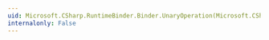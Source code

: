 ```yaml
---
uid: Microsoft.CSharp.RuntimeBinder.Binder.UnaryOperation(Microsoft.CSharp.RuntimeBinder.CSharpBinderFlags,System.Linq.Expressions.ExpressionType,System.Type,System.Collections.Generic.IEnumerable{Microsoft.CSharp.RuntimeBinder.CSharpArgumentInfo})
internalonly: False
---
```


